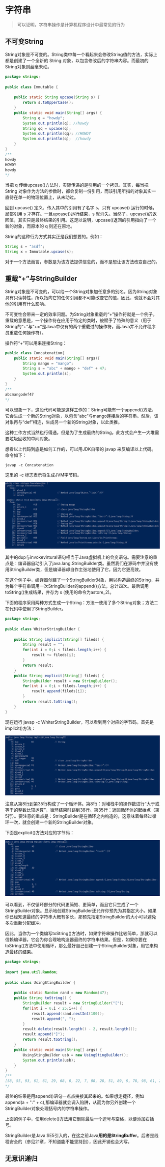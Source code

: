 # 字符串

> 可以证明，字符串操作是计算机程序设计中最常见的行为

## 不可变String

String对象是不可变的。String类中每一个看起来会修改String值的方法，实际上都是创建了一个全新的 String 对象，以包含修改后的字符串内容。而最初的String对象则丝毫未动。

```java
package strings;

public class Immutable {

	public static String upcase(String s) {
		return s.toUpperCase();
	}
	public static void main(String[] args) {
		String q = "howdy";
		System.out.println(q); //howdy
		String qq = upcase(q);
		System.out.println(qq); //HOWDY
		System.out.println(q); 	//howdy
	}
}
/**
howdy
HOWDY
howdy
*/
```

当把 q 传给upcase()方法时，实际传递的是引用的一个拷贝。其实，每当把 String 对象作为方法的参数时，都会复制一份引用，而该引用所指的对象其实一直待在单一的物理位置上，从未动过。

回到 upcase() 定义，传入其中的引用有了名字 s，只有 upcase() 运行的时候，局部引用 s 才存在。一旦upcase()运行结束，s 就消失。当然了，upcase()的返回值，其实只是最终结果的引用。这足以说明，upcase()返回的引用指向了一个新的对象，而原本的 q 则还在原地。

String的这种行为方式其实正是我们想要的。例如：

```java
String s = "asdf";
String x = Immutable.upcase(s);
```

对于一个方法而言，参数是为该方法提供信息的，而不是想让该方法改变自己的。

## 重载“+”与StringBuilder

String对象是不可变的，可以给一个String对象加任意多的别名。因为String对象具有只读特性，所以指向它的任何引用都不可能改变它的值，因此，也就不会对其他的引用有什么影响。

不可变性会带来一定的效率问题。为String对象重载的“+”操作符就是一个例子。重载的意思是，一个操作符在应用于特定的类时，被赋予了特殊的意义（用于String的“+”与“+=”是Java中仅有的两个重载过的操作符，而Java并不允许程序员重载任何操作符）。

操作符“+”可以用来连接String：

```java
public class Concatenation{
    public static void main(String[] args){
        String mango = "mango";
        String s = "abc" + mango + "def" + 47;
        System.out.println(s);
    }
}
/**
abcmangodef47
*/
```

可以想象一下，这段代码可能是这样工作的：String可能有一个append()方法，它会生成一个新的String对象，以包含“abc”与mango连接后的字符串。然后，该对象再与“def”相连，生成另一个新的String对象，以此类推。

这种工作方式当然也行得通，但是为了生成最终的String，此方式会产生一大堆需要垃圾回收的中间对象。

想看以上代码到底是如何工作的，可以用JDK自带的 javap 来反编译以上代码。命令如下：

```java
javap -c Concatenation
```

这里的 -c 标志表示将生成JVM字节码。

![1537882674309](./_image/201809251.png)

其中的dup与invokevirtural语句相当于Java虚拟机上的会变语句。需要注意的重点是：编译器自动引入了java.lang.StringBuilder类。虽然我们在源码中并没有使用StringBuilder类，但是编译器却自作主张地使用了它，因为它更高效。

在这个例子中，编译器创建了一个StringBuilder对象，用以构造最终的String，并为每个字符串调用一次StringBuilder的append()方法，总计四次。最后调用toString()生成结果，并存为 s (使用的命令为astore_2)。

下面的程序采用两种方式生成一个String：方法一使用了多个String对象；方法二在代码中使用了StringBuilder。

```java
package strings;

public class WhiterStringBuilder {

	public String implicit(String[] fileds) {
		String result = "";
		for(int i = 0;i < fileds.length;i++) {
			result += fileds[i];
		}
		return result;
	}
	public String explicit(String[] fileds) {
		StringBuilder result = new StringBuilder();
		for(int i = 0;i < fileds.length;i++) {
			result.append(fileds[i]);
		}
		return result.toString();
	}
}
```

现在运行 javap -c WhiterStringBuilder，可以看到两个对应的字节码。首先是  implicit()方法：

![1537888294548](./_image/201809252.png)

注意从第8行到第35行构成了一个循环体。第8行：对堆栈中的操作数进行“大于或等于的整数比较运算”，循环结束时跳到38行。第35行：返回循环体的起始点（第5行）。要注意的重点是：StringBuilder是在循环之内构造的，这意味着每经过循环一次，就会创建一个新的StringBuilder对象。

下面是explicit()方法对应的字节码：

![1537888851894](./_image/201809253.png)

可以看到，不仅循环部分的代码更简短、更简单，而且它只生成了一个StringBuilder对象。显示地创建StringBuilder还允许你预先为其指定大小。如果你已经知道最终的字符串大概有多长，那预先指定StringBuilder的大小可以避免多次重新分配缓冲。

因此，当你为一个类编写toString()方法时，如果字符串操作比较简单，那就可以信赖编译器，它会为你合理地构造器最终的字符串结果。但是，如果你要在toString()方法中使用循环，那么最好自己创建一个StringBuilder对象，用它来构造最终的结果。

```java
package strings;

import java.util.Random;

public class UsingStingBuilder {

	public static Random rand = new Random(47);
	public String toString() {
		StringBuilder result = new StringBuilder("[");
		for(int i = 0;i < 25;i++) {
			result.append(rand.nextInt(100));
			result.append(", ");
		}
		result.delete(result.length() - 2, result.length());
		result.append("]");
		return result.toString();
	}
	public static void main(String[] args) {
		UsingStingBuilder usb = new UsingStingBuilder();
		System.out.println(usb);
	}
}
/**
[58, 55, 93, 61, 61, 29, 68, 0, 22, 7, 88, 28, 51, 89, 9, 78, 98, 61, 20, 58, 16, 40, 11, 22, 4]
*/
```

最终的结果是用append()语句一点点拼接其起来的。如果想走捷径，例如append(a + ":" + c),那编译器就会调入陷阱，从而为你另外创建一个StringBuilder对象处理括号内的字符串操作。

上面的例子中，使用delete()方法用它删除最后一个逗号与空格，以便添加右括号。

StringBuilder是Java SE5引入的，在这之前Java**用的是StringBuffer**。后者是线程安全的（参见21章，不知道能不能坚持到），因此开销也会大写。

## 无意识递归


